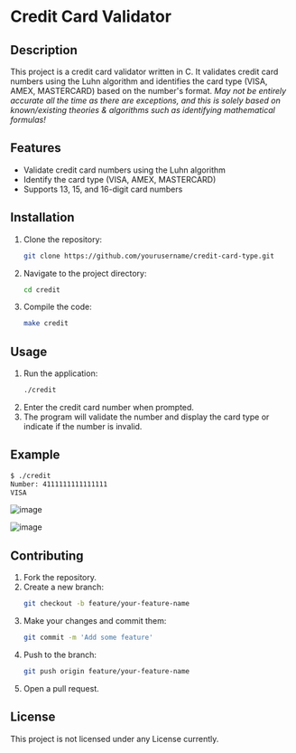 # Credit Card Validator

## Description
This project is a credit card validator written in C. It validates credit card numbers using the Luhn algorithm and identifies the card type (VISA, AMEX, MASTERCARD) based on the number's format.
*May not be entirely accurate all the time as there are exceptions, and this is solely based on known/existing theories & algorithms such as identifying mathematical formulas!*

## Features
- Validate credit card numbers using the Luhn algorithm
- Identify the card type (VISA, AMEX, MASTERCARD)
- Supports 13, 15, and 16-digit card numbers

## Installation
1. Clone the repository:
   ```bash
   git clone https://github.com/yourusername/credit-card-type.git
   ```
2. Navigate to the project directory:
   ```bash
   cd credit
   ```
3. Compile the code:
   ```bash
   make credit
   ```
   
## Usage
1. Run the application:
   ```bash
   ./credit
   ```
2. Enter the credit card number when prompted.
3. The program will validate the number and display the card type or indicate if the number is invalid.

## Example
```bash
$ ./credit
Number: 4111111111111111
VISA
```

![image](https://github.com/user-attachments/assets/a12d9aab-22b1-4bc2-a5b4-348e2279376f)

![image](https://github.com/user-attachments/assets/75d233d9-4a79-4952-b138-1e61321a52b3)


## Contributing
1. Fork the repository.
2. Create a new branch:
   ```bash
   git checkout -b feature/your-feature-name
   ```
3. Make your changes and commit them:
   ```bash
   git commit -m 'Add some feature'
   ```
4. Push to the branch:
   ```bash
   git push origin feature/your-feature-name
   ```
5. Open a pull request.

## License
This project is not licensed under any License currently.
